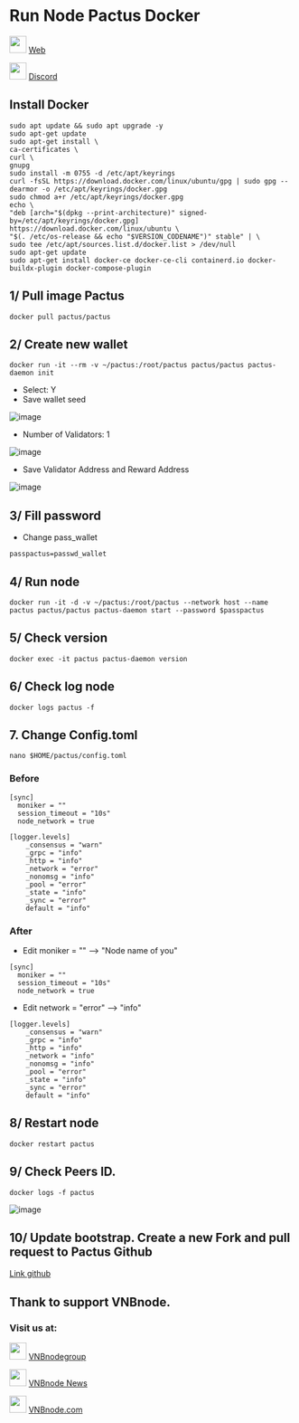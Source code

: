 # Run Node Pactus Docker
<img src="https://user-images.githubusercontent.com/50621007/183283867-56b4d69f-bc6e-4939-b00a-72aa019d1aea.png" width="30"/> <a href="https://pactus.org" target="_blank">Web</a>

<img src="https://github.com/vnbnode/VNBnode-Guides/assets/76662222/23c3d2d7-f8e2-493b-bbc3-7c348fde2d6e" width="30"/> <a href="https://discord.gg/pactus-795592769300987944" target="_blank">Discord</a>

## Install Docker
```
sudo apt update && sudo apt upgrade -y
sudo apt-get update
sudo apt-get install \
ca-certificates \
curl \
gnupg
sudo install -m 0755 -d /etc/apt/keyrings
curl -fsSL https://download.docker.com/linux/ubuntu/gpg | sudo gpg --dearmor -o /etc/apt/keyrings/docker.gpg
sudo chmod a+r /etc/apt/keyrings/docker.gpg
echo \
"deb [arch="$(dpkg --print-architecture)" signed-by=/etc/apt/keyrings/docker.gpg] https://download.docker.com/linux/ubuntu \
"$(. /etc/os-release && echo "$VERSION_CODENAME")" stable" | \
sudo tee /etc/apt/sources.list.d/docker.list > /dev/null
sudo apt-get update
sudo apt-get install docker-ce docker-ce-cli containerd.io docker-buildx-plugin docker-compose-plugin
```
## 1/ Pull image Pactus
```
docker pull pactus/pactus
```
## 2/ Create new wallet
```
docker run -it --rm -v ~/pactus:/root/pactus pactus/pactus pactus-daemon init
```
- Select: Y
- Save wallet seed

![image](https://github.com/vnbnode/VNBnode-Guides/assets/76662222/c3651ee4-d555-42c3-9a06-5bffc3323aed)
- Number of Validators: 1

![image](https://github.com/vnbnode/VNBnode-Guides/assets/76662222/43eae9e2-d9ae-4130-ae4f-93a3e927edbc)
- Save Validator Address and Reward Address

![image](https://github.com/vnbnode/VNBnode-Guides/assets/76662222/bc1283c6-cb91-4236-8789-16dcc5694290)

## 3/ Fill password
- Change pass_wallet
```
passpactus=passwd_wallet
```
## 4/ Run node
```
docker run -it -d -v ~/pactus:/root/pactus --network host --name pactus pactus/pactus pactus-daemon start --password $passpactus
```
## 5/ Check version
```
docker exec -it pactus pactus-daemon version
```
## 6/ Check log node
```
docker logs pactus -f
```
## 7. Change Config.toml
```
nano $HOME/pactus/config.toml
```
### Before
```
[sync]
  moniker = ""
  session_timeout = "10s"
  node_network = true
```
```
[logger.levels]
    _consensus = "warn"
    _grpc = "info"
    _http = "info"
    _network = "error"
    _nonomsg = "info"
    _pool = "error"
    _state = "info"
    _sync = "error"
    default = "info"
```
### After
- Edit moniker = "" --> "Node name of you"
```
[sync]
  moniker = ""
  session_timeout = "10s"
  node_network = true
```
- Edit network = "error" --> "info"
```
[logger.levels]
    _consensus = "warn"
    _grpc = "info"
    _http = "info"
    _network = "info"
    _nonomsg = "info"
    _pool = "error"
    _state = "info"
    _sync = "error"
    default = "info"
```
## 8/ Restart node
```
docker restart pactus
```
## 9/ Check Peers ID.
```
docker logs -f pactus
```

![image](https://github.com/vnbnode/VNBnode-Guides/assets/76662222/e893bca7-69e0-4629-bcba-ef463fc24c92)

## 10/ Update bootstrap. Create a new Fork and pull request to Pactus Github
[Link github](https://github.com/pactus-project/pactus)

## Thank to support VNBnode.
### Visit us at:

<img src="https://user-images.githubusercontent.com/50621007/183283867-56b4d69f-bc6e-4939-b00a-72aa019d1aea.png" width="30"/> <a href="https://t.me/VNBnodegroup" target="_blank">VNBnodegroup</a>

<img src="https://user-images.githubusercontent.com/50621007/183283867-56b4d69f-bc6e-4939-b00a-72aa019d1aea.png" width="30"/> <a href="https://t.me/Vnbnode" target="_blank">VNBnode News</a>

<img src="https://github.com/vnbnode/binaries/blob/main/Logo/VNBnode.jpg" width="30"/> <a href="https://VNBnode.com" target="_blank">VNBnode.com</a>
